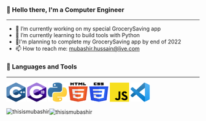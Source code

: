 ### 👋 Hello there, I'm a Computer Engineer 
----
- 🔭 I’m currently working on my special GrocerySaving app
- 🌱 I’m currently learning to build tools with Python
- :goal_net:I'm planning to complete my GrocerySaving app by end of 2022
- 📫 How to reach me: <mubashir.hussain@live.com>

### :toolbox: Languages and Tools
----
<img src="logos/c-plusplus.svg" alt="C++" width=50px height=50px> <img src="logos/c-sharp.svg" alt="C#" width=50px height=50px> <img src="logos/python.svg" alt="Python" width=50px height=50px> <img src="logos/html-5.svg" alt="HTML5" width=50px height=50px> <img src="logos/css-3.svg" alt="CSS3" width=50px height=50px> <img src="logos/javascript.svg" alt="JavaScript" width=50px height=50px> <img src="logos/visual-studio-code.svg" alt="Visual Studio Code" width=50px height=50px>  
 
 <!--
<img src="logos/php.svg" alt="PHP" width=50px height=50px> <img src="logos/selenium.svg" alt="Selenium" width=50px height=50px> <img src="logos/flutter.svg" alt="Flutter" width=50px height=50px> <img src="logos/andriod-studio.svg" alt="Andriod Studio" width=50px height=50px> <img src="logos/django.svg" alt="Django" width=50px height=50px> 
-->
 
<img align="left" src="https://github-readme-stats.vercel.app/api/top-langs?username=thisismubashir&show_icons=true&locale=en&layout=compact" alt="thisismubashir" />

<img align="center" src="https://github-readme-stats.vercel.app/api?username=thisismubashir&show_icons=true&locale=en" alt="thisismubashir" />

<!--
**ThisIsMubashir/thisismubashir** is a ✨ _special_ ✨ repository because its `README.md` (this file) appears on your GitHub profile.

Here are some ideas to get you started:

- 🔭 I’m currently working on ...
- 🌱 I’m currently learning ...
- 👯 I’m looking to collaborate on ...
- 🤔 I’m looking for help with ...
- 💬 Ask me about ...
- 📫 How to reach me: ...
- 😄 Pronouns: ...
- ⚡ Fun fact: ...

![C++](logos/c-plusplus.svg) ![C#](logos/c-sharp.svg) ![HTML](logos/html-5.svg) ![CSS](logos/css-3.svg) ![JavaScript](logos/javascript.svg) ![PHP](logos/php.svg) ![Python](logos/python.svg) ![Django](logos/django.svg) ![Selenium](logos/selenium.svg) ![Visual Studio Code](logos/visual-studio-code.svg)
-->
